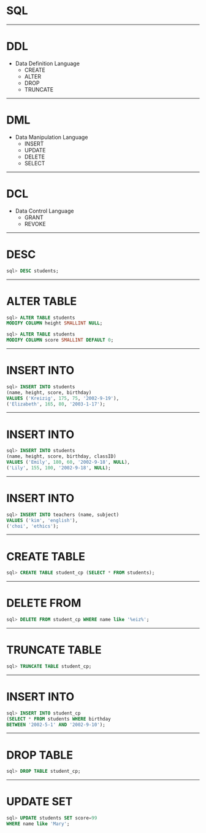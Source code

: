 # SQL
---
# DDL
  - Data Definition Language
    - CREATE
    - ALTER
    - DROP
    - TRUNCATE
---
# DML
  - Data Manipulation Language
    - INSERT
    - UPDATE
    - DELETE
    - SELECT
---
# DCL
  - Data Control Language
    - GRANT
    - REVOKE
---
# DESC 
```sql
sql> DESC students;
```
---
# ALTER TABLE
```sql
sql> ALTER TABLE students 
MODIFY COLUMN height SMALLINT NULL;

sql> ALTER TABLE students
MODIFY COLUMN score SMALLINT DEFAULT 0;
```
---
# INSERT INTO
```sql
sql> INSERT INTO students
(name, height, score, birthday)
VALUES ('Kreizig', 175, 75, '2002-9-19'),
('Elizabeth', 165, 80, '2003-1-17');
```
---
# INSERT INTO
```sql
sql> INSERT INTO students 
(name, height, score, birthday, classID)
VALUES ('Emily', 180, 60, '2002-9-18', NULL),
('Lily', 155, 100, '2002-9-18', NULL);
```
---
# INSERT INTO
```sql
sql> INSERT INTO teachers (name, subject)
VALUES ('kim', 'english'),
('choi', 'ethics');
```
---
# CREATE TABLE
```sql
sql> CREATE TABLE student_cp (SELECT * FROM students);
```
---
# DELETE FROM
```sql
sql> DELETE FROM student_cp WHERE name like '%eiz%';
```
---
# TRUNCATE TABLE
```sql
sql> TRUNCATE TABLE student_cp;
```
---
# INSERT INTO
```sql
sql> INSERT INTO student_cp
(SELECT * FROM students WHERE birthday 
BETWEEN '2002-5-1' AND '2002-9-10');
```
---
# DROP TABLE
```sql
sql> DROP TABLE student_cp;
```
---
# UPDATE SET
```sql
sql> UPDATE students SET score=99 
WHERE name like 'Mary';
```


